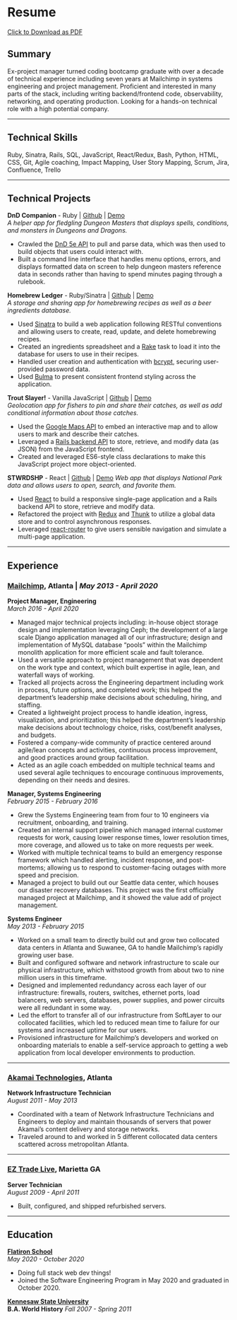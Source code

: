 # Resume
[Click to Download as PDF](./resume.pdf)
## Summary
Ex-project manager turned coding bootcamp graduate with over a decade of technical experience including seven years at Mailchimp in systems engineering and project management. Proficient and interested in many parts of the stack, including writing backend/frontend code, observability, networking, and operating production. Looking for a hands-on technical role with a high potential company.
* * *

## Technical Skills 
Ruby, Sinatra, Rails, SQL, JavaScript, React/Redux, Bash, Python, HTML, CSS, Git, Agile coaching, Impact Mapping, User Story Mapping, Scrum, Jira, Confluence, Trello
* * *

## Technical Projects
**DnD Companion** - Ruby | [Github](https://github.com/mkopsho/dnd-companion) | [Demo](https://www.youtube.com/watch?v=KdRx_dLqikA)  
*A helper app for fledgling Dungeon Masters that displays spells, conditions, and monsters in Dungeons and Dragons.*  
* Crawled the [DnD 5e API](https://www.dnd5eapi.co/) to pull and parse data, which was then used to build objects that users could interact with.
* Built a command line interface that handles menu options, errors, and displays formatted data on screen to help dungeon masters reference data in seconds rather than having to spend minutes paging through a rulebook.  

**Homebrew Ledger** - Ruby/Sinatra | [Github](https://github.com/mkopsho/homebrew-ledger) | [Demo](https://www.youtube.com/watch?v=o2BMZ_qS2Nc)  
*A storage and sharing app for homebrewing recipes as well as a beer ingredients database.*  
* Used [Sinatra](http://sinatrarb.com/) to build a web application following RESTful conventions and allowing users to create, read, update, and delete homebrewing recipes.
* Created an ingredients spreadsheet and a [Rake](https://ruby.github.io/rake/) task to load it into the database for users to use in their recipes.
* Handled user creation and authentication with [bcrypt](https://github.com/kelektiv/node.bcrypt.js#readme), securing user-provided password data.
* Used [Bulma](https://bulma.io/) to present consistent frontend styling across the application.  

**Trout Slayer!** - Vanilla JavaScript | [Github](https://github.com/mkopsho/trout-slayer) | [Demo](https://www.youtube.com/watch?v=Ylq7dlym4gg)  
*Geolocation app for fishers to pin and share their catches, as well as add conditional information about those catches.*
* Used the [Google Maps API](https://developers.google.com/maps/documentation) to embed an interactive map and to allow users to mark and describe their catches.
* Leveraged a [Rails backend API](https://api.rubyonrails.org/) to store, retrieve, and modify data (as JSON) from the JavaScript frontend.
* Created and leveraged ES6-style class declarations to make this JavaScript project more object-oriented.

**STWRDSHP** - React | [Github](https://github.com/mkopsho/stwrdshp) | [Demo](https://www.youtube.com/watch?v=JM5QxQKRFQ4)
*Web app that displays National Park data and allows users to open, search, and favorite them.*  
* Used [React](https://reactjs.org/) to build a responsive single-page application and a Rails backend API to store, retrieve and modify data.
* Refactored the project with [Redux](https://redux.js.org/) and [Thunk](https://github.com/reduxjs/redux-thunk) to utilize a global data store and to control asynchronous responses.
* Leveraged [react-router](https://reactrouter.com/) to give users sensible navigation and simulate a multi-page application.
* * *

## Experience
### [Mailchimp](https://mailchimp.com/), Atlanta | *May 2013 - April 2020*
**Project Manager, Engineering**  
*March 2016 - April 2020*
* Managed major technical projects including: in-house object storage design and implementation leveraging Ceph; the development of a large scale Django application managed all of our infrastructure; design and implementation of MySQL database “pools” within the Mailchimp monolith application for more efficient scale and fault tolerance.
* Used a versatile approach to project management that was dependent on the work type and context, which built expertise in agile, lean, and waterfall ways of working.
* Tracked all projects across the Engineering department including work in process, future options, and completed work; this helped the department’s leadership make decisions about scheduling, hiring, and staffing.
* Created a lightweight project process to handle ideation, ingress, visualization, and prioritization; this helped the department’s leadership make decisions about technology choice, risks, cost/benefit analyses, and budgets.
* Fostered a company-wide community of practice centered around agile/lean concepts and activities, continuous process improvement, and good practices around group facilitation.
* Acted as an agile coach embedded on multiple technical teams and used several agile techniques to encourage continuous improvements, depending on their needs and desires.

**Manager, Systems Engineering**  
*February 2015 - February 2016*
* Grew the Systems Engineering team from four to 10 engineers via recruitment, onboarding, and training.
* Created an internal support pipeline which managed internal customer requests for work, causing lower response times, lower resolution times, more coverage, and allowed us to take on more requests per week.
* Worked with multiple technical teams to build an emergency response framework which handled alerting, incident response, and post-mortems; allowing us to respond to customer-facing outages with more speed and precision.
* Managed a project to build out our Seattle data center, which houses our disaster recovery databases. This project was the first officially managed project at Mailchimp, and it showed the value add of project management.

**Systems Engineer**  
*May 2013 - February 2015*
* Worked on a small team to directly build out and grow two collocated data centers in Atlanta and Suwanee, GA to handle Mailchimp’s rapidly growing user base.
* Built and configured software and network infrastructure to scale our physical infrastructure, which withstood growth from about two to nine million users in this timeframe.
* Designed and implemented redundancy across each layer of our infrastructure: firewalls, routers, switches, ethernet ports, load balancers, web servers, databases, power supplies, and power circuits were all redundant in some way.
* Led the effort to transfer all of our infrastructure from SoftLayer to our collocated facilities, which led to reduced mean time to failure for our systems and increased uptime for our users.
* Provisioned infrastructure for Mailchimp’s developers and worked on onboarding materials to enable a self-service approach to getting a web application from local developer environments to production.
* * *

### [Akamai Technologies](https://akamai.com/), Atlanta
**Network Infrastructure Technician**  
*August 2011 - May 2013*
* Coordinated with a team of Network Infrastructure Technicians and Engineers to deploy and maintain thousands of servers that power Akamai’s content delivery and storage networks.
* Traveled around to and worked in 5 different collocated data centers scattered across metropolitan Atlanta.
* * *

### [EZ Trade Live](http://www.eztradelive.com/), Marietta GA
**Server Technician**  
*August 2009 - April 2011*
* Built, configured, and shipped refurbished servers.
* * *

## Education
**[Flatiron School](https://flatironschool.com)**  
*May 2020 - October 2020*
* Doing full stack web dev things!
* Joined the Software Engineering Program in May 2020 and graduated in October 2020.

**[Kennesaw State University](https://www.kennesaw.edu/)**  
**B.A. World History**
*Fall 2007 - Spring 2011*
